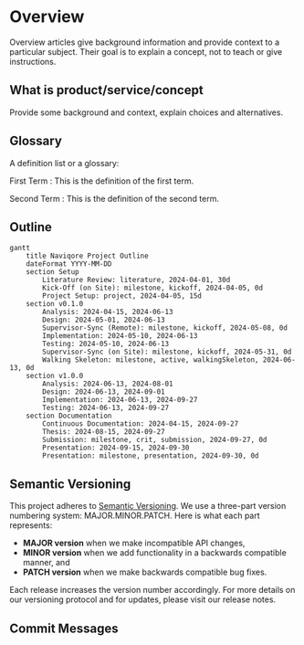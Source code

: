 # Overview

Overview articles give background information and provide context to a particular subject.
Their goal is to explain a concept, not to teach or give instructions.

## What is product/service/concept

Provide some background and context, explain choices and alternatives.

## Glossary

A definition list or a glossary:

First Term
: This is the definition of the first term.

Second Term
: This is the definition of the second term.


## Outline

```mermaid
gantt
    title Naviqore Project Outline
    dateFormat YYYY-MM-DD
    section Setup
        Literature Review: literature, 2024-04-01, 30d
        Kick-Off (on Site): milestone, kickoff, 2024-04-05, 0d
        Project Setup: project, 2024-04-05, 15d
    section v0.1.0
        Analysis: 2024-04-15, 2024-06-13
        Design: 2024-05-01, 2024-06-13
        Supervisor-Sync (Remote): milestone, kickoff, 2024-05-08, 0d
        Implementation: 2024-05-10, 2024-06-13
        Testing: 2024-05-10, 2024-06-13
        Supervisor-Sync (on Site): milestone, kickoff, 2024-05-31, 0d
        Walking Skeleton: milestone, active, walkingSkeleton, 2024-06-13, 0d
    section v1.0.0
        Analysis: 2024-06-13, 2024-08-01
        Design: 2024-06-13, 2024-09-01
        Implementation: 2024-06-13, 2024-09-27
        Testing: 2024-06-13, 2024-09-27
    section Documentation
        Continuous Documentation: 2024-04-15, 2024-09-27
        Thesis: 2024-08-15, 2024-09-27
        Submission: milestone, crit, submission, 2024-09-27, 0d
        Presentation: 2024-09-15, 2024-09-30
        Presentation: milestone, presentation, 2024-09-30, 0d

```

## Semantic Versioning

This project adheres to [Semantic Versioning](https://semver.org/). We use a three-part version numbering system:
MAJOR.MINOR.PATCH. Here is what each part represents:

- **MAJOR version** when we make incompatible API changes,
- **MINOR version** when we add functionality in a backwards compatible manner, and
- **PATCH version** when we make backwards compatible bug fixes.

Each release increases the version number accordingly. For more details on our versioning protocol and for updates,
please visit our release notes.

## Commit Messages

